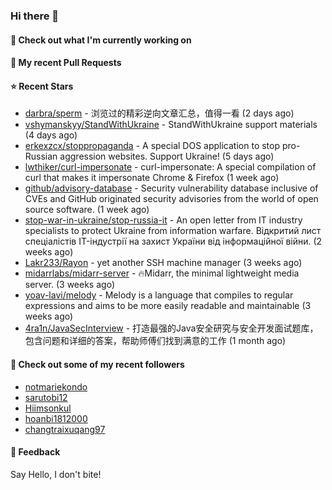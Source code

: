 ### Hi there 👋

#### 👷 Check out what I'm currently working on

#### 🔨 My recent Pull Requests


#### ⭐ Recent Stars

- [darbra/sperm](https://github.com/darbra/sperm) - 浏览过的精彩逆向文章汇总，值得一看 (2 days ago)
- [vshymanskyy/StandWithUkraine](https://github.com/vshymanskyy/StandWithUkraine) - StandWithUkraine support materials (4 days ago)
- [erkexzcx/stoppropaganda](https://github.com/erkexzcx/stoppropaganda) - A special DOS application to stop pro-Russian aggression websites. Support Ukraine! (5 days ago)
- [lwthiker/curl-impersonate](https://github.com/lwthiker/curl-impersonate) - curl-impersonate: A special compilation of curl that makes it impersonate Chrome &amp; Firefox (1 week ago)
- [github/advisory-database](https://github.com/github/advisory-database) - Security vulnerability database inclusive of CVEs and GitHub originated security advisories from the world of open source software. (1 week ago)
- [stop-war-in-ukraine/stop-russia-it](https://github.com/stop-war-in-ukraine/stop-russia-it) - An open letter from IT industry specialists to protect Ukraine from information warfare. Відкритий лист спеціалістів IT-індустрії на захист України від інформаційної війни. (2 weeks ago)
- [Lakr233/Rayon](https://github.com/Lakr233/Rayon) - yet another SSH machine manager (3 weeks ago)
- [midarrlabs/midarr-server](https://github.com/midarrlabs/midarr-server) - 🔥Midarr, the minimal lightweight media server. (3 weeks ago)
- [yoav-lavi/melody](https://github.com/yoav-lavi/melody) - Melody is a language that compiles to regular expressions and aims to be more easily readable and maintainable (3 weeks ago)
- [4ra1n/JavaSecInterview](https://github.com/4ra1n/JavaSecInterview) - 打造最强的Java安全研究与安全开发面试题库，包含问题和详细的答案，帮助师傅们找到满意的工作 (1 month ago)

#### 👯 Check out some of my recent followers

- [notmariekondo](https://github.com/notmariekondo)
- [sarutobi12](https://github.com/sarutobi12)
- [Hiimsonkul](https://github.com/Hiimsonkul)
- [hoanbi1812000](https://github.com/hoanbi1812000)
- [changtraixuqang97](https://github.com/changtraixuqang97)

#### 💬 Feedback

Say Hello, I don't bite!